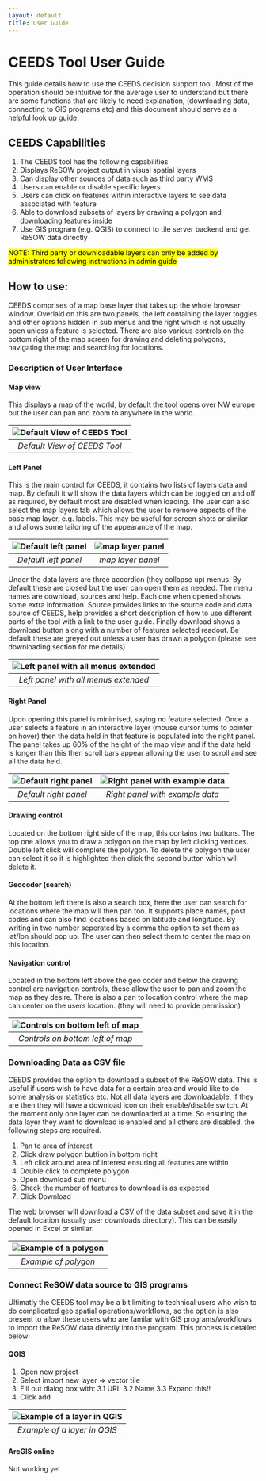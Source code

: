 ```yaml
---
layout: default
title: User Guide
---
```

# CEEDS Tool User Guide
This guide details how to use the CEEDS decision support tool. Most of the operation should be intuitive for the average user to understand but there are some functions that are likely to need explanation, (downloading data, connecting to GIS programs etc) and this document should serve as a helpful look up guide.

## CEEDS Capabilities

1. The CEEDS tool has the following capabilities
2. Displays ReSOW project output in visual spatial layers
3. Can display other sources of data such as third party WMS
4. Users can enable or disable specific layers
5. Users can click on features within interactive layers to see data associated with feature
6. Able to download subsets of layers by drawing a polygon and downloading features inside
7. Use GIS program (e.g. QGIS) to connect to tile server backend and get ReSOW data directly

<mark> NOTE: Third party or downloadable layers can only be added by administrators following instructions in admin guide <mark>

## How to use:

CEEDS comprises of a map base layer that takes up the whole browser window. Overlaid on this are two panels, the left containing the layer toggles and other options hidden in sub menus and the right which is not usually open unless a feature is selected. There are also various controls on the bottom right of the map screen for drawing and deleting polygons, navigating the map and searching for locations. 

### Description of User Interface

#### Map view

This displays a map of the world, by default the tool opens over NW europe but the user can pan and zoom to anywhere in the world. 
 
| ![Default View of CEEDS Tool](assets/default-map.png) | 
|:--:| 
| *Default View of CEEDS Tool* |

#### Left Panel

This is the main control for CEEDS, it contains two lists of layers data and map. By default it will show the data layers which can be toggled on and off as required, by default most are disabled when loading. The user can also select the map layers tab which allows the user to remove aspects of the base map layer, e.g. labels. This may be useful for screen shots or similar and allows some tailoring of the appearance of the map.
 
| ![Default left panel](assets/default-left.png) | ![map layer panel](assets/map-left.png) | 
|:--:| :--:| 
| *Default left panel* | *map layer panel* |

Under the data layers are three accordion (they collapse up) menus. By default these are closed but the user can open them as needed. The menu names are download, sources and help. Each one when opened shows some extra information. Source provides links to the source code and data source of CEEDS, help provides a short description of how to use different parts of the tool with a link to the user guide. Finally download shows a download button along with a number of features selected readout. Be default these are greyed out unless a user has drawn a polygon (please see downloading section for me details) 
 
| ![Left panel with all menus extended](assets/extended-left.png) | 
|:--:| 
| *Left panel with all menus extended* |

#### Right Panel

Upon opening this panel is minimised, saying no feature selected. Once a user selects a feature in an interactive layer (mouse cursor turns to pointer on hover) then the data held in that feature is populated into the right panel. The panel takes up 60% of the height of the map view and if the data held is longer than this then scroll bars appear allowing the user to scroll and see all the data held. 

| ![Default right panel](assets/default-right.png) | ![Right panel with example data](assets/data-right.png) |
|:--:| :--:| 
| *Default right panel* | *Right panel with example data* |

#### Drawing control

Located on the bottom right side of the map, this contains two buttons. The top one allows you to draw a polygon on the map by left clicking vertices. Double left click will complete the polygon. To delete the polygon the user can select it so it is highlighted then click the second button which will delete it. 

#### Geocoder (search)

At the bottom left there is also a search box, here the user can search for locations where the map will then pan too. It supports place names, post codes and can also find locations based on latitude and longitude. By writing in two number seperated by a comma the option to set them as lat/lon should pop up. The user can then select them to center the map on this location.

#### Navigation control

Located in the bottom left above the geo coder and below the drawing control are navigation controls, these allow the user to pan and zoom the map as they desire. There is also a pan to location control where the map can center on the users location. (they will need to provide permission)
 
| ![Controls on bottom left of map](assets/controls.png) | 
|:--:| 
| *Controls on bottom left of map* |

### Downloading Data as CSV file

CEEDS provides the option to download a subset of the ReSOW data. This is useful if users wish to have data for a certain area and would like to do some analysis or statistics etc. Not all data layers are downloadable, if they are then they will have a download icon on their enable/disable switch. At the moment only one layer can be downloaded at a time. So ensuring the data layer they want to download is enabled and all others are disabled, the following steps are required.

1. Pan to area of interest
2. Click draw polygon buttion in bottom right
3. Left click around area of interest ensuring all features are within
4. Double click to complete polygon
5. Open download sub menu
6. Check the number of features to download is as expected
7. Click Download

The web browser will download a CSV of the data subset and save it in the default location (usually user downloads directory). This can be easily opened in Excel or similar. 

![Example of a polygon](assets/polygon.png)| 
|:--:| 
| *Example of polygon* |

### Connect ReSOW data source to GIS programs

Ultimatly the CEEDS tool may be a bit limiting to technical users who wish to do complicated geo spatial operations/workflows, so the option is also present to allow these users who are familar with GIS programs/workflows to import the ReSOW data directly into the program. This process is detailed below:

#### QGIS

1. Open new project
2. Select import new layer => vector tile
3. Fill out dialog box with:
 3.1 URL
 3.2 Name
 3.3 Expand this!!
4. Click add
 
![Example of a layer in QGIS](assets/example-QGIS.png)| 
|:--:| 
| *Example of a layer in QGIS* |

#### ArcGIS online

Not working yet

